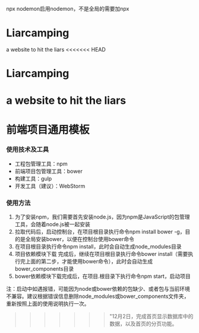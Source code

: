  npx nodemon启用nodemon，不是全局的需要加npx
# Liarcamping
a website to hit the liars
<<<<<<< HEAD
# Liarcamping
a website to hit the liars
=======
# 前端项目通用模板

### 使用技术及工具

* 工程包管理工具：npm
* 前端项目包管理工具：bower
* 构建工具：gulp
* 开发工具（建议）：WebStorm

### 使用方法

1. 为了安装npm，我们需要首先安装node.js，因为npm是JavaScript的包管理工具，会随着node.js被一起安装
2. 拉取代码后，启动控制台，在项目根目录执行命令npm install bower -g，目的是全局安装bower，以便在控制台使用bower命令
3. 在项目根目录执行命令npm install，此时会自动生成node_modules目录
4. 项目依赖模块下载 完成后，继续在项目根目录执行命令bower install（需要执行完上面的第二步，才能使用bower命令），此时会自动生成bower_components目录
5. bower依赖模块下载完成后，在项目.根目录下执行命令npm start，启动项目

注：启动中如遇报错，可能因为node或bower依赖的包缺少、或者包与当前环境不兼容。建议根据错误信息删除node_modules或bower_components文件夹，重新按照上面的使用说明执行一次。

>>>>>>> "12月2日，完成首页显示数据库中的数据，以及首页的分页功能。

